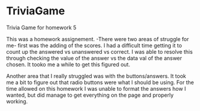 # TriviaGame
Trivia Game for homework 5

This was a homework assignement. 
-There were two areas of struggle for me- first was the adding of the scores. I had a difficult time getting it to count up the answered vs unanswered vs correct. I was able to resolve this through checking the value of the answer vs the data val of the answer chosen. It tooko me a while to get this figured out.

Another area that I really struggled was with the buttons/answers. It took me a bit to figure out that radio buttons were what I should be using. For the time allowed on this homework I was unable to format the answers how I wanted, but did manage to get everything on the page and properly working.